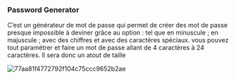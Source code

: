 ### Password Generator

C’est un générateur de mot de passe qui permet de créer des mot de passe presque impossible à deviner grâce au option :
tel que en minuscule ;
en majuscule ;
avec des chiffres
et avec des caractères spéciaux.
vous pouvez tout paramétrer et faire un mot de passe allant de 4 caractères à 24 caractères.
Il sera donc un atout de taille


![77aa81f4772792f104c75ccc9652b2ae](https://user-images.githubusercontent.com/51079312/108488776-0f7bba00-72a1-11eb-9290-490ec1b2ab8e.png)
